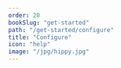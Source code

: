```yaml
---
order: 20
bookSlug: "get-started"
path: "/get-started/configure"
title: "Configure"
icon: "help"
image: "/jpg/hippy.jpg"
---
```

